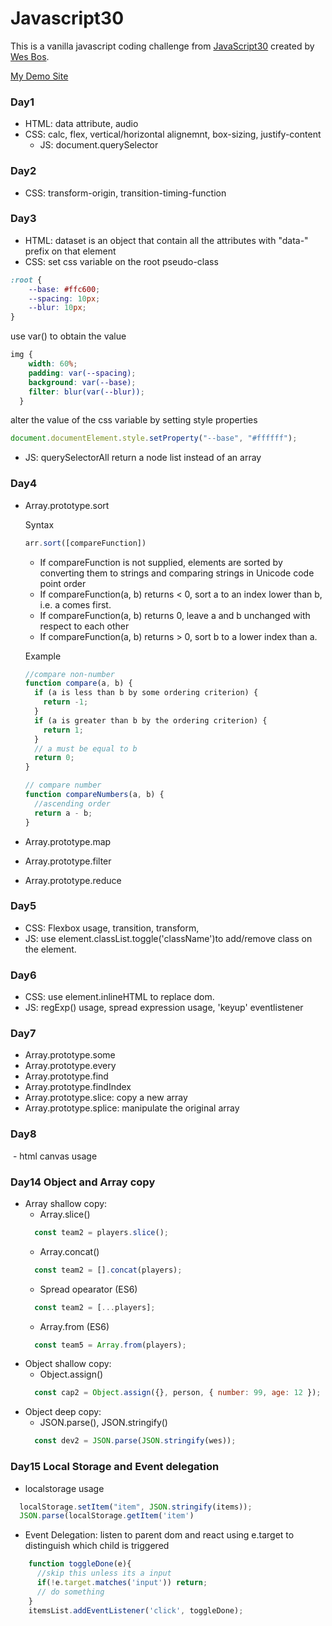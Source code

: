   # Javascript30

This is a vanilla javascript coding challenge from [JavaScript30](https://javascript30.com/) created by [Wes Bos](https://github.com/wesbos).

[My Demo Site](https://tkforce.github.io/javascript30/)

### Day1
  - HTML: data attribute, audio
  - CSS: calc, flex, vertical/horizontal alignemnt, box-sizing, justify-content
    - JS: document.querySelector


### Day2
  - CSS: transform-origin, transition-timing-function


### Day3
  - HTML: dataset is an object that contain all the attributes with "data-" prefix on that element
  - CSS: 
  set css variable on the root pseudo-class    
  ```css
  :root {
      --base: #ffc600;
      --spacing: 10px;
      --blur: 10px;
  }
  ```
  use var() to obtain the value
  ```css
  img {
      width: 60%;
      padding: var(--spacing);
      background: var(--base);
      filter: blur(var(--blur));
    }
  ```
  alter the value of the css variable by setting style properties
  ```javascript
  document.documentElement.style.setProperty("--base", "#ffffff");
  ```
  - JS: querySelectorAll return a node list instead of an array

### Day4
  - Array.prototype.sort
    
    Syntax
    ```javascript 
    arr.sort([compareFunction])
    ```
    - If compareFunction is not supplied, elements are sorted by converting them to strings and comparing strings in Unicode code point order
    - If compareFunction(a, b) returns < 0, sort a to an index lower than b, i.e. a comes first.
    - If compareFunction(a, b) returns 0, leave a and b unchanged with respect to each other
    - If compareFunction(a, b) returns > 0, sort b to a lower index than a.

    Example
    ```javascript
    //compare non-number
    function compare(a, b) {
      if (a is less than b by some ordering criterion) {
        return -1;
      }
      if (a is greater than b by the ordering criterion) {
        return 1;
      }
      // a must be equal to b
      return 0;
    }
    
    // compare number
    function compareNumbers(a, b) {
      //ascending order
      return a - b;
    }
    ```
    
    
  - Array.prototype.map 
  - Array.prototype.filter 
  - Array.prototype.reduce

### Day5
  - CSS: Flexbox usage, transition, transform,
  - JS: use element.classList.toggle('className')to add/remove class on the element.


### Day6
  - CSS: use element.inlineHTML to replace dom.
  - JS: regExp() usage, spread expression usage, 'keyup' eventlistener
  

### Day7
  - Array.prototype.some 
  - Array.prototype.every 
  - Array.prototype.find
  - Array.prototype.findIndex
  - Array.prototype.slice: copy a new array
  - Array.prototype.splice: manipulate the original array

### Day8
  - html canvas usage

### Day14 Object and Array copy
  - Array shallow copy:  
    - Array.slice()
    ```javascript
      const team2 = players.slice();
    ```
    - Array.concat()
    ```javascript
      const team2 = [].concat(players);
    ```   
    - Spread opearator (ES6)
    ```javascript
      const team2 = [...players];
    ```
    - Array.from (ES6)
    ```javascript
      const team5 = Array.from(players);
     ```
  - Object shallow copy:
    - Object.assign()
    ```javascript
      const cap2 = Object.assign({}, person, { number: 99, age: 12 });
    ```
  - Object deep copy:
    - JSON.parse(), JSON.stringify()
    ```javascript
      const dev2 = JSON.parse(JSON.stringify(wes));
    ```
    
### Day15 Local Storage and Event delegation
  - localstorage usage
  ```javascript
    localStorage.setItem("item", JSON.stringify(items));
    JSON.parse(localStorage.getItem('item')
  ```
  - Event Delegation: listen to parent dom and react using e.target to distinguish which child is triggered  
  ```javascript
      function toggleDone(e){
        //skip this unless its a input 
        if(!e.target.matches('input')) return;
        // do something
      }  
      itemsList.addEventListener('click', toggleDone);
  ```




